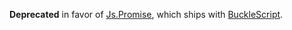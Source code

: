 
**Deprecated** in favor of [Js.Promise](https://bucklescript.github.io/bucklescript/api/Js_promise.html), which ships with [BuckleScript](https://github.com/bucklescript/bucklescript).
